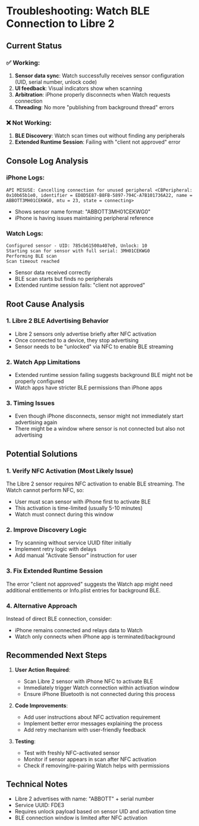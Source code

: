 # Troubleshooting: Watch BLE Connection to Libre 2

## Current Status

### ✅ Working:
1. **Sensor data sync**: Watch successfully receives sensor configuration (UID, serial number, unlock code)
2. **UI feedback**: Visual indicators show when scanning
3. **Arbitration**: iPhone properly disconnects when Watch requests connection
4. **Threading**: No more "publishing from background thread" errors

### ❌ Not Working:
1. **BLE Discovery**: Watch scan times out without finding any peripherals
2. **Extended Runtime Session**: Failing with "client not approved" error

## Console Log Analysis

### iPhone Logs:
```
API MISUSE: Cancelling connection for unused peripheral <CBPeripheral: 0x10b65b1e0, identifier = ED8D5E87-B8FB-5897-794C-A7B101736A22, name = ABBOTT3MH01CEKWG0, mtu = 23, state = connecting>
```
- Shows sensor name format: "ABBOTT3MH01CEKWG0"
- iPhone is having issues maintaining peripheral reference

### Watch Logs:
```
Configured sensor - UID: 785cb61500a407e0, Unlock: 10
Starting scan for sensor with full serial: 3MH01CEKWG0
Performing BLE scan
Scan timeout reached
```
- Sensor data received correctly
- BLE scan starts but finds no peripherals
- Extended runtime session fails: "client not approved"

## Root Cause Analysis

### 1. Libre 2 BLE Advertising Behavior
- Libre 2 sensors only advertise briefly after NFC activation
- Once connected to a device, they stop advertising
- Sensor needs to be "unlocked" via NFC to enable BLE streaming

### 2. Watch App Limitations
- Extended runtime session failing suggests background BLE might not be properly configured
- Watch apps have stricter BLE permissions than iPhone apps

### 3. Timing Issues
- Even though iPhone disconnects, sensor might not immediately start advertising again
- There might be a window where sensor is not connected but also not advertising

## Potential Solutions

### 1. Verify NFC Activation (Most Likely Issue)
The Libre 2 sensor requires NFC activation to enable BLE streaming. The Watch cannot perform NFC, so:
- User must scan sensor with iPhone first to activate BLE
- This activation is time-limited (usually 5-10 minutes)
- Watch must connect during this window

### 2. Improve Discovery Logic
- Try scanning without service UUID filter initially
- Implement retry logic with delays
- Add manual "Activate Sensor" instruction for user

### 3. Fix Extended Runtime Session
The error "client not approved" suggests the Watch app might need additional entitlements or Info.plist entries for background BLE.

### 4. Alternative Approach
Instead of direct BLE connection, consider:
- iPhone remains connected and relays data to Watch
- Watch only connects when iPhone app is terminated/background

## Recommended Next Steps

1. **User Action Required**:
   - Scan Libre 2 sensor with iPhone NFC to activate BLE
   - Immediately trigger Watch connection within activation window
   - Ensure iPhone Bluetooth is not connected during this process

2. **Code Improvements**:
   - Add user instructions about NFC activation requirement
   - Implement better error messages explaining the process
   - Add retry mechanism with user-friendly feedback

3. **Testing**:
   - Test with freshly NFC-activated sensor
   - Monitor if sensor appears in scan after NFC activation
   - Check if removing/re-pairing Watch helps with permissions

## Technical Notes

- Libre 2 advertises with name: "ABBOTT" + serial number
- Service UUID: FDE3
- Requires unlock payload based on sensor UID and activation time
- BLE connection window is limited after NFC activation